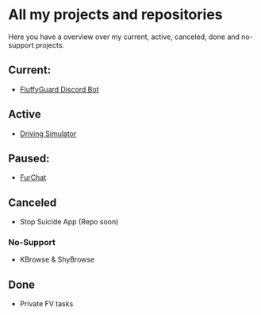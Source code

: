 # All my projects and repositories
Here you have a overview over my current, active, canceled, done and no-support projects.

## Current:
- [FluffyGuard Discord Bot](https://github.com/ShyFoxYT/discordbotfluffyguard)

## Active
- [Driving Simulator](https://github.com/ShyFoxYT/Driving-Simulator)

## Paused:
- [FurChat](https://github.com/ShyFoxYT/FurChat)

## Canceled
- Stop Suicide App (Repo soon)

### No-Support
- KBrowse & ShyBrowse
## Done
- Private FV tasks
